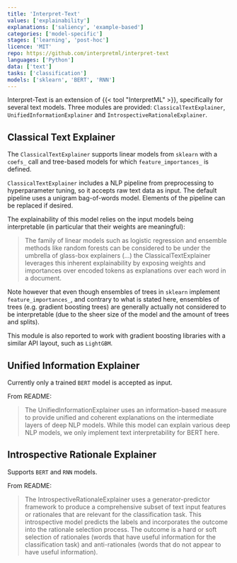 ```yaml
---
title: 'Interpret-Text'
values: ['explainability']
explanations: ['saliency', 'example-based']
categories: ['model-specific']
stages: ['learning', 'post-hoc']
licence: 'MIT'
repo: https://github.com/interpretml/interpret-text
languages: ['Python']
data: ['text']
tasks: ['classification']
models: ['sklearn', 'BERT', 'RNN']
---
```


Interpret-Text is an extension of {{< tool "InterpretML" >}}, specifically for several text models.
Three modules are provided: `ClassicalTextExplainer`, `UnifiedInformationExplainer` and `IntrospectiveRationaleExplainer`.

## Classical Text Explainer

The `ClassicalTextExplainer` supports linear models from `sklearn` with a `coefs_` call and tree-based models for which `feature_importances_` is defined.

`ClassicalTextExplainer` includes a NLP pipeline from preprocessing to hyperparameter tuning, so it accepts raw text data as input.
The default pipeline uses a unigram bag-of-words model.
Elements of the pipeline can be replaced if desired.

The explainability of this model relies on the input models being interpretable (in particular that their weights are meaningful):

> The family of linear models such as logistic regression and ensemble methods like random forests can be considered to be under the umbrella of glass-box explainers (...) the ClassicalTextExplainer leverages this inherent explainability by exposing weights and importances over encoded tokens as explanations over each word in a document.

Note however that even though ensembles of trees in `sklearn` implement `feature_importances_`, and contrary to what is stated here, ensembles of trees (e.g. gradient boosting trees) are generally actually not considered to be interpretable (due to the sheer size of the model and the amount of trees and splits).

This module is also reported to work with gradient boosting libraries with a similar API layout, such as `LightGBM`.

## Unified Information Explainer

Currently only a trained `BERT` model is accepted as input.

From README:

> The UnifiedInformationExplainer uses an information-based measure to provide unified and coherent explanations on the intermediate layers of deep NLP models. While this model can explain various deep NLP models, we only implement text interpretability for BERT here.

## Introspective Rationale Explainer

Supports `BERT` and `RNN` models.

From README:

> The IntrospectiveRationaleExplainer uses a generator-predictor framework to produce a comprehensive subset of text input features or rationales that are relevant for the classification task. This introspective model predicts the labels and incorporates the outcome into the rationale selection process. The outcome is a hard or soft selection of rationales (words that have useful information for the classification task) and anti-rationales (words that do not appear to have useful information).

